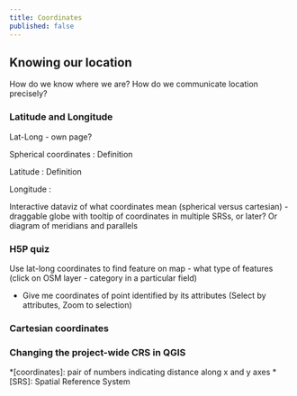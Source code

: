 ```yaml
---
title: Coordinates
published: false
---
```


## Knowing our location


How do we know where we are?
How do we communicate location precisely?


### Latitude and Longitude

Lat-Long - own page?

Spherical coordinates
: Definition

Latitude
: Definition

Longitude
: 


Interactive dataviz of what coordinates mean (spherical versus cartesian) - draggable globe with tooltip of coordinates in multiple SRSs, or later?
Or diagram of meridians and parallels

### H5P quiz
Use lat-long coordinates to find feature on map - what type of features (click on OSM layer - category in a particular field)
- Give me coordinates of point identified by its attributes (Select by attributes, Zoom to selection)



### Cartesian coordinates


### Changing the project-wide CRS in QGIS




*[coordinates]: pair of numbers indicating distance along x and y axes
*[SRS]: Spatial Reference System
